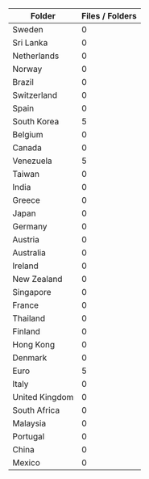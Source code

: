 | Folder         |   Files / Folders |
|----------------|-------------------|
| Sweden         |                 0 |
| Sri Lanka      |                 0 |
| Netherlands    |                 0 |
| Norway         |                 0 |
| Brazil         |                 0 |
| Switzerland    |                 0 |
| Spain          |                 0 |
| South Korea    |                 5 |
| Belgium        |                 0 |
| Canada         |                 0 |
| Venezuela      |                 5 |
| Taiwan         |                 0 |
| India          |                 0 |
| Greece         |                 0 |
| Japan          |                 0 |
| Germany        |                 0 |
| Austria        |                 0 |
| Australia      |                 0 |
| Ireland        |                 0 |
| New Zealand    |                 0 |
| Singapore      |                 0 |
| France         |                 0 |
| Thailand       |                 0 |
| Finland        |                 0 |
| Hong Kong      |                 0 |
| Denmark        |                 0 |
| Euro           |                 5 |
| Italy          |                 0 |
| United Kingdom |                 0 |
| South Africa   |                 0 |
| Malaysia       |                 0 |
| Portugal       |                 0 |
| China          |                 0 |
| Mexico         |                 0 |